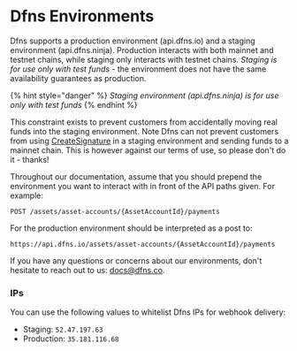 # Dfns Environments

Dfns supports a production environment (api.dfns.io) and a staging environment (api.dfns.ninja). Production interacts with both mainnet and testnet chains, while staging only interacts with testnet chains. _Staging is for use only with test funds_ - the environment does not have the same availability guarantees as production.

{% hint style="danger" %}
_Staging environment (api.dfns.ninja) is for use only with test funds_
{% endhint %}

This constraint exists to prevent customers from accidentally moving real funds into the staging environment. Note Dfns can not prevent customers from using [CreateSignature](broken-reference) in a staging environment and sending funds to a mainnet chain. This is however against our terms of use, so please don't do it - thanks!

Throughout our documentation, assume that you should prepend the environment you want to interact with in front of the API paths given. For example:

`POST /assets/asset-accounts/{AssetAccountId}/payments`

For the production environment should be interpreted as a post to:

`https://api.dfns.io/assets/asset-accounts/{AssetAccountId}/payments`

If you have any questions or concerns about our environments, don't hesitate to reach out to us: [docs@dfns.co](https://email:docs@dfns.co).

### IPs

You can use the following values to whitelist Dfns IPs for webhook delivery:

* Staging: `52.47.197.63`
* Production: `35.181.116.68`

